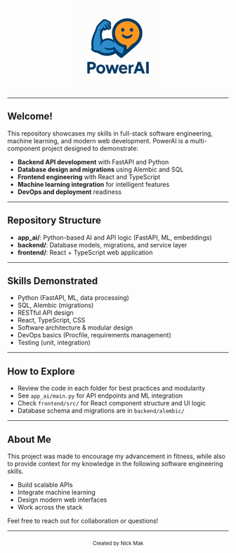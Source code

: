 <div align="center">
  <img src="frontend/public/logo192.png" alt="PowerAI Logo" width="192" height="192" />
  </div>

---

## Welcome!

This repository showcases my skills in full-stack software engineering, machine learning, and modern web development. PowerAI is a multi-component project designed to demonstrate:

- **Backend API development** with FastAPI and Python
- **Database design and migrations** using Alembic and SQL
- **Frontend engineering** with React and TypeScript
- **Machine learning integration** for intelligent features
- **DevOps and deployment** readiness

---

## Repository Structure

- **app_ai/**: Python-based AI and API logic (FastAPI, ML, embeddings)
- **backend/**: Database models, migrations, and service layer
- **frontend/**: React + TypeScript web application

---

## Skills Demonstrated

- Python (FastAPI, ML, data processing)
- SQL, Alembic (migrations)
- RESTful API design
- React, TypeScript, CSS
- Software architecture & modular design
- DevOps basics (Procfile, requirements management)
- Testing (unit, integration)

---

## How to Explore

- Review the code in each folder for best practices and modularity
- See `app_ai/main.py` for API endpoints and ML integration
- Check `frontend/src/` for React component structure and UI logic
- Database schema and migrations are in `backend/alembic/`

---

## About Me

This project was made to encourage my advancement in fitness, while also to
provide context for my knowledge in the following software engineering skills.

- Build scalable APIs
- Integrate machine learning
- Design modern web interfaces
- Work across the stack

Feel free to reach out for collaboration or questions!

---

<div align="center">
  <sub>Created by Nick Mak</sub>
</div>
